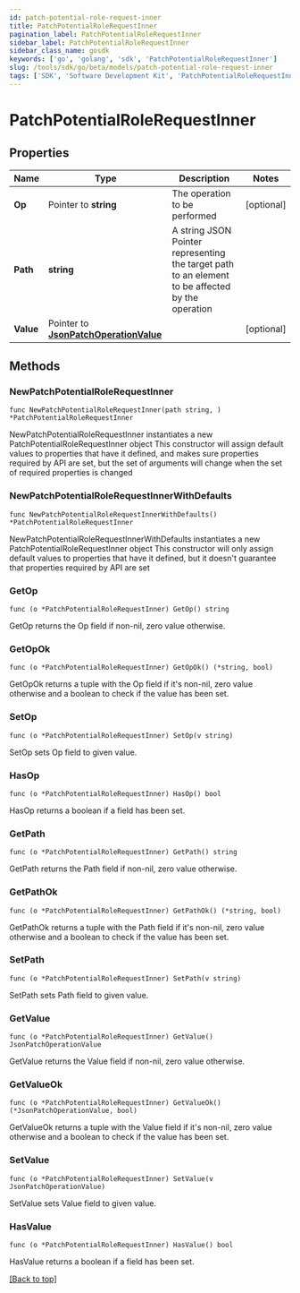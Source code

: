 ```yaml
---
id: patch-potential-role-request-inner
title: PatchPotentialRoleRequestInner
pagination_label: PatchPotentialRoleRequestInner
sidebar_label: PatchPotentialRoleRequestInner
sidebar_class_name: gosdk
keywords: ['go', 'golang', 'sdk', 'PatchPotentialRoleRequestInner'] 
slug: /tools/sdk/go/beta/models/patch-potential-role-request-inner
tags: ['SDK', 'Software Development Kit', 'PatchPotentialRoleRequestInner']
---
```


# PatchPotentialRoleRequestInner

## Properties

Name | Type | Description | Notes
------------ | ------------- | ------------- | -------------
**Op** |  Pointer to **string** | The operation to be performed | [optional] 
**Path** |  **string** | A string JSON Pointer representing the target path to an element to be affected by the operation | 
**Value** |  Pointer to [**JsonPatchOperationValue**](json-patch-operation-value) |  | [optional] 

## Methods

### NewPatchPotentialRoleRequestInner

`func NewPatchPotentialRoleRequestInner(path string, ) *PatchPotentialRoleRequestInner`

NewPatchPotentialRoleRequestInner instantiates a new PatchPotentialRoleRequestInner object
This constructor will assign default values to properties that have it defined,
and makes sure properties required by API are set, but the set of arguments
will change when the set of required properties is changed

### NewPatchPotentialRoleRequestInnerWithDefaults

`func NewPatchPotentialRoleRequestInnerWithDefaults() *PatchPotentialRoleRequestInner`

NewPatchPotentialRoleRequestInnerWithDefaults instantiates a new PatchPotentialRoleRequestInner object
This constructor will only assign default values to properties that have it defined,
but it doesn't guarantee that properties required by API are set

### GetOp

`func (o *PatchPotentialRoleRequestInner) GetOp() string`

GetOp returns the Op field if non-nil, zero value otherwise.

### GetOpOk

`func (o *PatchPotentialRoleRequestInner) GetOpOk() (*string, bool)`

GetOpOk returns a tuple with the Op field if it's non-nil, zero value otherwise
and a boolean to check if the value has been set.

### SetOp

`func (o *PatchPotentialRoleRequestInner) SetOp(v string)`

SetOp sets Op field to given value.

### HasOp

`func (o *PatchPotentialRoleRequestInner) HasOp() bool`

HasOp returns a boolean if a field has been set.

### GetPath

`func (o *PatchPotentialRoleRequestInner) GetPath() string`

GetPath returns the Path field if non-nil, zero value otherwise.

### GetPathOk

`func (o *PatchPotentialRoleRequestInner) GetPathOk() (*string, bool)`

GetPathOk returns a tuple with the Path field if it's non-nil, zero value otherwise
and a boolean to check if the value has been set.

### SetPath

`func (o *PatchPotentialRoleRequestInner) SetPath(v string)`

SetPath sets Path field to given value.


### GetValue

`func (o *PatchPotentialRoleRequestInner) GetValue() JsonPatchOperationValue`

GetValue returns the Value field if non-nil, zero value otherwise.

### GetValueOk

`func (o *PatchPotentialRoleRequestInner) GetValueOk() (*JsonPatchOperationValue, bool)`

GetValueOk returns a tuple with the Value field if it's non-nil, zero value otherwise
and a boolean to check if the value has been set.

### SetValue

`func (o *PatchPotentialRoleRequestInner) SetValue(v JsonPatchOperationValue)`

SetValue sets Value field to given value.

### HasValue

`func (o *PatchPotentialRoleRequestInner) HasValue() bool`

HasValue returns a boolean if a field has been set.


[[Back to top]](#) 


